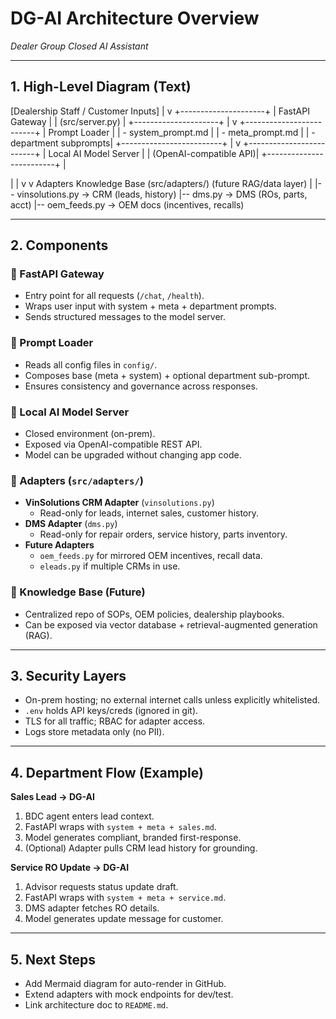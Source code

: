 # DG-AI Architecture Overview
_Dealer Group Closed AI Assistant_

---

## 1. High-Level Diagram (Text)

[Dealership Staff / Customer Inputs]
|
v
+---------------------+
| FastAPI Gateway |
| (src/server.py) |
+---------------------+
|
v
+-------------------------+
| Prompt Loader |
| - system_prompt.md |
| - meta_prompt.md |
| - department subprompts|
+-------------------------+
|
v
+-------------------------+
| Local AI Model Server |
| (OpenAI-compatible API)|
+-------------------------+
|

| |
v v
Adapters Knowledge Base
(src/adapters/) (future RAG/data layer)
|
|-- vinsolutions.py -> CRM (leads, history)
|-- dms.py -> DMS (ROs, parts, acct)
|-- oem_feeds.py -> OEM docs (incentives, recalls)


---

## 2. Components

### 🔹 FastAPI Gateway
- Entry point for all requests (`/chat`, `/health`).  
- Wraps user input with system + meta + department prompts.  
- Sends structured messages to the model server.  

### 🔹 Prompt Loader
- Reads all config files in `config/`.  
- Composes base (meta + system) + optional department sub-prompt.  
- Ensures consistency and governance across responses.  

### 🔹 Local AI Model Server
- Closed environment (on-prem).  
- Exposed via OpenAI-compatible REST API.  
- Model can be upgraded without changing app code.  

### 🔹 Adapters (`src/adapters/`)
- **VinSolutions CRM Adapter** (`vinsolutions.py`)  
  - Read-only for leads, internet sales, customer history.  
- **DMS Adapter** (`dms.py`)  
  - Read-only for repair orders, service history, parts inventory.  
- **Future Adapters**  
  - `oem_feeds.py` for mirrored OEM incentives, recall data.  
  - `eleads.py` if multiple CRMs in use.  

### 🔹 Knowledge Base (Future)
- Centralized repo of SOPs, OEM policies, dealership playbooks.  
- Can be exposed via vector database + retrieval-augmented generation (RAG).  

---

## 3. Security Layers
- On-prem hosting; no external internet calls unless explicitly whitelisted.  
- `.env` holds API keys/creds (ignored in git).  
- TLS for all traffic; RBAC for adapter access.  
- Logs store metadata only (no PII).  

---

## 4. Department Flow (Example)

**Sales Lead → DG-AI**
1. BDC agent enters lead context.  
2. FastAPI wraps with `system + meta + sales.md`.  
3. Model generates compliant, branded first-response.  
4. (Optional) Adapter pulls CRM lead history for grounding.  

**Service RO Update → DG-AI**
1. Advisor requests status update draft.  
2. FastAPI wraps with `system + meta + service.md`.  
3. DMS adapter fetches RO details.  
4. Model generates update message for customer.  

---

## 5. Next Steps
- Add Mermaid diagram for auto-render in GitHub.  
- Extend adapters with mock endpoints for dev/test.  
- Link architecture doc to `README.md`.  

